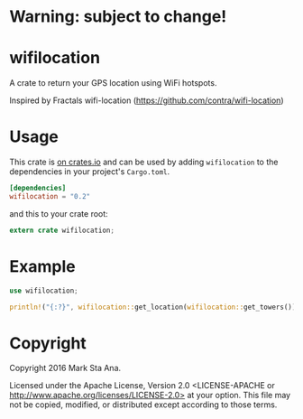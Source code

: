 # Warning: subject to change!

# wifilocation

A crate to return your GPS location using WiFi hotspots.

Inspired by Fractals wifi-location (https://github.com/contra/wifi-location)

# Usage

This crate is [on crates.io](https://crates.io/crates/wifilocation) and can be
used by adding `wifilocation` to the dependencies in your project's `Cargo.toml`.

```toml
[dependencies]
wifilocation = "0.2"
```

and this to your crate root:

```rust
extern crate wifilocation;
```
# Example

```rust
use wifilocation;

println!("{:?}", wifilocation::get_location(wifilocation::get_towers()));
```

# Copyright

Copyright 2016 Mark Sta Ana.

Licensed under the Apache License, Version 2.0 <LICENSE-APACHE or
http://www.apache.org/licenses/LICENSE-2.0> at your option. This file may not
be copied, modified, or distributed except according to those terms.
